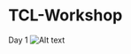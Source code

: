 # TCL-Workshop
Day 1
![Alt text](![Day1](https://github.com/Sonalighode/TCL-Workshop/assets/125658017/26b685e4-159a-4d17-a768-992b5da72fcb)
)
